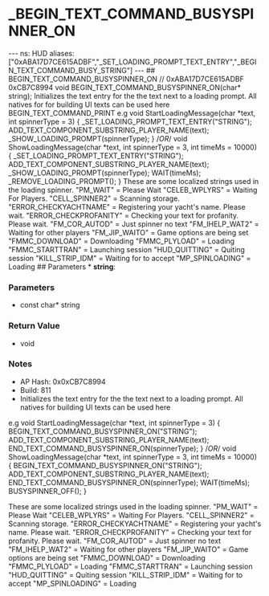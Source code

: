 # _BEGIN_TEXT_COMMAND_BUSYSPINNER_ON

--- ns: HUD aliases: ["0xABA17D7CE615ADBF","_SET_LOADING_PROMPT_TEXT_ENTRY","_BEGIN_TEXT_COMMAND_BUSY_STRING"] --- ## BEGIN_TEXT_COMMAND_BUSYSPINNER_ON  // 0xABA17D7CE615ADBF 0xCB7C8994 void BEGIN_TEXT_COMMAND_BUSYSPINNER_ON(char* string);  Initializes the text entry for the the text next to a loading prompt. All natives for for building UI texts can be used here BEGIN_TEXT_COMMAND_PRINT e.g void StartLoadingMessage(char *text, int spinnerType = 3) { _SET_LOADING_PROMPT_TEXT_ENTRY("STRING"); ADD_TEXT_COMPONENT_SUBSTRING_PLAYER_NAME(text); _SHOW_LOADING_PROMPT(spinnerType); } /*OR*/ void ShowLoadingMessage(char *text, int spinnerType = 3, int timeMs = 10000) { _SET_LOADING_PROMPT_TEXT_ENTRY("STRING"); ADD_TEXT_COMPONENT_SUBSTRING_PLAYER_NAME(text); _SHOW_LOADING_PROMPT(spinnerType); WAIT(timeMs); _REMOVE_LOADING_PROMPT(); } These are some localized strings used in the loading spinner. "PM_WAIT"                   = Please Wait "CELEB_WPLYRS"              = Waiting For Players. "CELL_SPINNER2"             = Scanning storage. "ERROR_CHECKYACHTNAME" = Registering your yacht's name. Please wait. "ERROR_CHECKPROFANITY"   = Checking your text for profanity. Please wait. "FM_COR_AUTOD"                        = Just spinner no text "FM_IHELP_WAT2"                        = Waiting for other players "FM_JIP_WAITO"                            = Game options are being set "FMMC_DOWNLOAD"                    = Downloading "FMMC_PLYLOAD"                         = Loading "FMMC_STARTTRAN"                    = Launching session "HUD_QUITTING"                           =  Quiting session "KILL_STRIP_IDM"                         = Waiting for to accept "MP_SPINLOADING"                      = Loading  ## Parameters * **string**:

### Parameters
* const char* string

### Return Value
* void

### Notes
* AP Hash: 0x0xCB7C8994
* Build: 811
* Initializes the text entry for the the text next to a loading prompt. All natives for building UI texts can be used here


e.g
void StartLoadingMessage(char *text, int spinnerType = 3)
  {
     BEGIN_TEXT_COMMAND_BUSYSPINNER_ON("STRING");
       ADD_TEXT_COMPONENT_SUBSTRING_PLAYER_NAME(text);
       END_TEXT_COMMAND_BUSYSPINNER_ON(spinnerType);
    }
/*OR*/
 void ShowLoadingMessage(char *text, int spinnerType = 3, int timeMs = 10000)
  {
     BEGIN_TEXT_COMMAND_BUSYSPINNER_ON("STRING");
       ADD_TEXT_COMPONENT_SUBSTRING_PLAYER_NAME(text);
       END_TEXT_COMMAND_BUSYSPINNER_ON(spinnerType);
        WAIT(timeMs);
     BUSYSPINNER_OFF();
 }


These are some localized strings used in the loading spinner.
"PM_WAIT"                   = Please Wait
"CELEB_WPLYRS"              = Waiting For Players.
"CELL_SPINNER2"             = Scanning storage.
"ERROR_CHECKYACHTNAME" = Registering your yacht's name. Please wait.
"ERROR_CHECKPROFANITY"   = Checking your text for profanity. Please wait.
"FM_COR_AUTOD"                        = Just spinner no text
"FM_IHELP_WAT2"                        = Waiting for other players
"FM_JIP_WAITO"                            = Game options are being set
"FMMC_DOWNLOAD"                    = Downloading
"FMMC_PLYLOAD"                         = Loading
"FMMC_STARTTRAN"                    = Launching session
"HUD_QUITTING"                           =  Quiting session
"KILL_STRIP_IDM"                         = Waiting for to accept
"MP_SPINLOADING"                      = Loading

